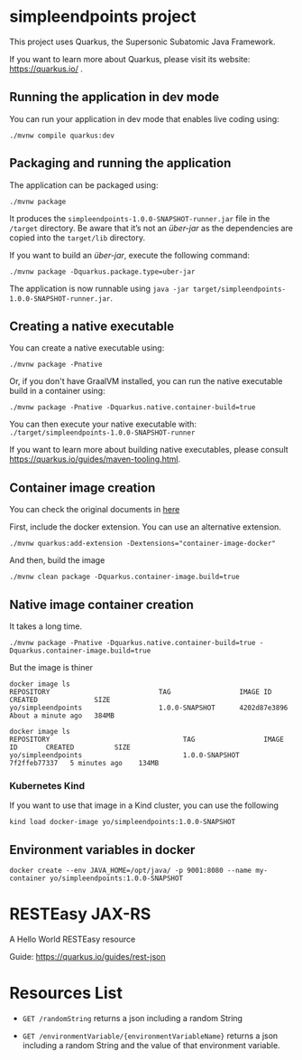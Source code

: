 # simpleendpoints project

This project uses Quarkus, the Supersonic Subatomic Java Framework.

If you want to learn more about Quarkus, please visit its website: https://quarkus.io/ .

## Running the application in dev mode

You can run your application in dev mode that enables live coding using:

```shell script
./mvnw compile quarkus:dev
```

## Packaging and running the application

The application can be packaged using:
```shell script
./mvnw package
```
It produces the `simpleendpoints-1.0.0-SNAPSHOT-runner.jar` file in the `/target` directory.
Be aware that it’s not an _über-jar_ as the dependencies are copied into the `target/lib` directory.

If you want to build an _über-jar_, execute the following command:
```shell script
./mvnw package -Dquarkus.package.type=uber-jar
```

The application is now runnable using `java -jar target/simpleendpoints-1.0.0-SNAPSHOT-runner.jar`.

## Creating a native executable

You can create a native executable using: 
```shell script
./mvnw package -Pnative
```

Or, if you don't have GraalVM installed, you can run the native executable build in a container using: 
```shell script
./mvnw package -Pnative -Dquarkus.native.container-build=true
```

You can then execute your native executable with: `./target/simpleendpoints-1.0.0-SNAPSHOT-runner`

If you want to learn more about building native executables, please consult https://quarkus.io/guides/maven-tooling.html.

## Container image creation

You can check the original documents in [here](https://quarkus.io/guides/container-image)

First, include the docker extension. You can use an alternative extension.
```
./mvnw quarkus:add-extension -Dextensions="container-image-docker"
```

And then, build the image

``` 
./mvnw clean package -Dquarkus.container-image.build=true

```

## Native image container creation
It takes a long time.

```
./mvnw package -Pnative -Dquarkus.native.container-build=true -Dquarkus.container-image.build=true
```

But the image is thiner

```
docker image ls
REPOSITORY                           TAG                 IMAGE ID       CREATED              SIZE
yo/simpleendpoints                   1.0.0-SNAPSHOT      4202d87e3896   About a minute ago   384MB
```

```
docker image ls
REPOSITORY                                 TAG                 IMAGE ID       CREATED          SIZE
yo/simpleendpoints                         1.0.0-SNAPSHOT      7f2ffeb77337   5 minutes ago    134MB
```

### Kubernetes Kind
If you want to use that image in a Kind cluster, you can use the following

``` 
kind load docker-image yo/simpleendpoints:1.0.0-SNAPSHOT
```

## Environment variables in docker

```
docker create --env JAVA_HOME=/opt/java/ -p 9001:8080 --name my-container yo/simpleendpoints:1.0.0-SNAPSHOT
```

# RESTEasy JAX-RS

<p>A Hello World RESTEasy resource</p>

Guide: https://quarkus.io/guides/rest-json

# Resources List

* `GET /randomString` returns a json including a random String

* `GET /environmentVariable/{environmentVariableName}` returns a json including a random String and the value of that environment variable.
